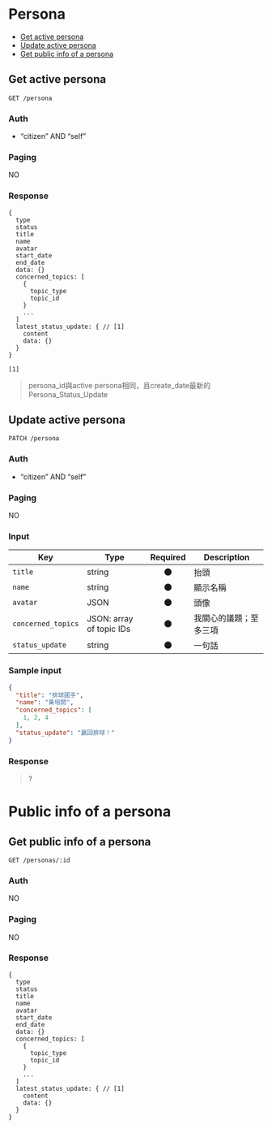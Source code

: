 # Persona

- [Get active persona](#get-active-persona)
- [Update active persona](#update-active-persona)
- [Get public info of a persona](#get-public-info-of-a-persona)

## Get active persona
```
GET /persona
```

### Auth
- “citizen” AND “self”

### Paging
NO

### Response
```
{
  type
  status
  title
  name
  avatar
  start_date
  end_date
  data: {}
  concerned_topics: [
    {
      topic_type
      topic_id
    }
    ...
  ]
  latest_status_update: { // [1]
    content
    data: {}
  }
}
```

`[1]`
> persona_id與active persona相同，且create_date最新的Persona_Status_Update

## Update active persona
```
PATCH /persona
```

### Auth
- “citizen” AND “self”

### Paging
NO

### Input

| Key | Type | Required | Description |
| --- | --- | :---: | --- |
| `title` | string | 🌑 | 抬頭 |
| `name` | string | 🌑 | 顯示名稱 |
| `avatar` | JSON | 🌑 | 頭像 |
| `concerned_topics` | JSON: array of topic IDs | 🌑 | 我關心的議題；至多三項 |
| `status_update` | string | 🌑 | 一句話 |

### Sample input
```json
{
  "title": "排球國手",
  "name": "黃培閎",
  "concerned_topics": [
    1, 2, 4
  ],
  "status_update": "贏回排球！"
}
```

### Response
> ?

# Public info of a persona

## Get public info of a persona
```
GET /personas/:id
```
### Auth
NO

### Paging
NO

### Response
```
{
  type
  status
  title
  name
  avatar
  start_date
  end_date
  data: {}
  concerned_topics: [
    {
      topic_type
      topic_id
    }
    ...
  ]
  latest_status_update: { // [1]
    content
    data: {}
  }
}
```
